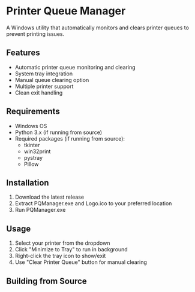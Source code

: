 # Printer Queue Manager

A Windows utility that automatically monitors and clears printer queues to prevent printing issues.

## Features
- Automatic printer queue monitoring and clearing
- System tray integration
- Manual queue clearing option
- Multiple printer support
- Clean exit handling

## Requirements
- Windows OS
- Python 3.x (if running from source)
- Required packages (if running from source):
  - tkinter
  - win32print
  - pystray
  - Pillow

## Installation
1. Download the latest release
2. Extract PQManager.exe and Logo.ico to your preferred location
3. Run PQManager.exe

## Usage
1. Select your printer from the dropdown
2. Click "Minimize to Tray" to run in background
3. Right-click the tray icon to show/exit
4. Use "Clear Printer Queue" button for manual clearing

## Building from Source 
